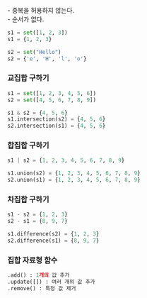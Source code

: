<br>
- 중복을 허용하지 않는다.
<br>
- 순서가 없다.

```python
s1 = set([1, 2, 3])
s1 = {1, 2, 3}

s2 = set("Hello")
s2 = {'e', 'H', 'l', 'o'}
```

### 교집합 구하기
```python
s1 = set([1, 2, 3, 4, 5, 6])
s2 = set([4, 5, 6, 7, 8, 9])

s1 & s2 = {4, 5, 6}
s1.intersection(s2) = {4, 5, 6}
s2.intersection(s1) = {4, 5, 6}
```

### 합집합 구하기
```python
s1 | s2 = {1, 2, 3, 4, 5, 6, 7, 8, 9}

s1.union(s2) = {1, 2, 3, 4, 5, 6, 7, 8, 9}
s2.union(s1) = {1, 2, 3, 4, 5, 6, 7, 8, 9}
```

### 차집합 구하기
```python
s1 - s2 = {1, 2, 3}
s2 - s1 = {8, 9, 7}

s1.difference(s2) = {1, 2, 3}
s2.difference(s1) = {8, 9, 7}
```


### 집합 자료형 함수
```python
.add() : 1개의 값 추가
.update([]) : 여러 개의 값 추가
.remove() : 특정 값 제거
```


